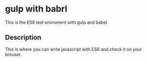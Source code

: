 # gulp with babrl

This is the ES6 test envroment with gulp and babel

## Description

This is where you can write javascript with ES6 and check it on your brouser.
